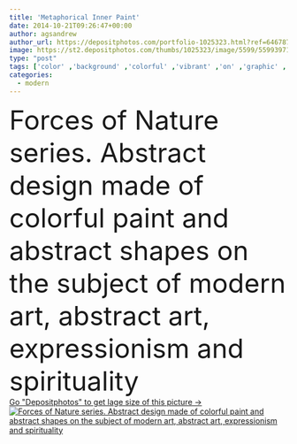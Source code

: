 ```yaml
---
title: 'Metaphorical Inner Paint'
date: 2014-10-21T09:26:47+00:00
author: agsandrew
author_url: https://depositphotos.com/portfolio-1025323.html?ref=64678756
image: https://st2.depositphotos.com/thumbs/1025323/image/5599/55993971/api_thumb_450.jpg?forcejpeg=true
type: "post"
tags: ['color' ,'background' ,'colorful' ,'vibrant' ,'on' ,'graphic' ,'illustration' ,'design' ,'painting' ,'shapes' ,'shape' ,'decoration' ,'art' ,'nature' ,'liquid' ,'abstract' ,'texture' ,'light' ,'vivid' ,'form' ,'creativity' ,'wave' ,'modern' ,'watercolor' ,'paint' ,'imagination' ,'inspiration' ,'backdrop' ,'creative' ,'concept' ,'motion' ,'spirit' ,'stream' ,'idea' ,'flow' ,'dynamic' ,'wallpaper' ,'artwork' ,'canvas' ,'palette' ,'composition' ,'fluid' ,'inner' ,'spirituality' ,'made' ,'forces' ,'mind' ,'yang' ,'yin' ,'mystical' ]
categories: 
  - modern
---
```

<div aling="center">
            <font size="60"> Forces of Nature series. Abstract design made of colorful paint and abstract shapes on the subject of modern art, abstract art, expressionism and spirituality</font>   
</div>
<div>
    <a href='https://st2.depositphotos.com/thumbs/1025323/image/5599/55993971/api_thumb_450.jpg?forcejpeg=true?ref=64678756' target=_blank > Go "Depositphotos" to get lage size of this picture ->
        <img href='https://st2.depositphotos.com/thumbs/1025323/image/5599/55993971/api_thumb_450.jpg?forcejpeg=true?ref=64678756' src='https://st2.depositphotos.com/1025323/5599/i/950/depositphotos_55993971-stock-photo-metaphorical-inner-paint.jpg?forcejpeg=true' alt='Forces of Nature series. Abstract design made of colorful paint and abstract shapes on the subject of modern art, abstract art, expressionism and spirituality' >
    </a>
</div>
